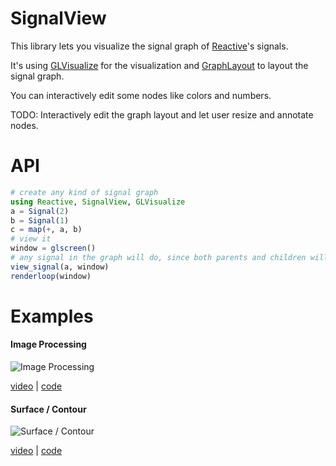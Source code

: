 # SignalView

This library lets you visualize the signal graph of [Reactive](https://github.com/JuliaLang/Reactive.jl)'s signals.

It's using [GLVisualize](http://www.glvisualize.com/) for the visualization and [GraphLayout](https://github.com/IainNZ/GraphLayout.jl) to layout the signal graph.

You can interactively edit some nodes like colors and numbers.

TODO:
Interactively edit the graph layout and let user resize and annotate nodes.

# API

```Julia
# create any kind of signal graph
using Reactive, SignalView, GLVisualize
a = Signal(2)
b = Signal(1)
c = map(+, a, b)
# view it
window = glscreen()
# any signal in the graph will do, since both parents and children will get pushed into graph recursevely
view_signal(a, window)
renderloop(window)
```

# Examples


#### Image Processing

![Image Processing](https://github.com/SimonDanisch/SignalView.jl/blob/master/docs/image_proc.png?raw=true)

[video](https://vimeo.com/157136166) |
[code](https://github.com/SimonDanisch/SignalView.jl/blob/master/examples/imageproc.jl)


#### Surface / Contour

![Surface / Contour](https://github.com/SimonDanisch/SignalView.jl/blob/master/docs/signalview.png?raw=true)

[video](https://vimeo.com/157128992) |
[code](https://github.com/SimonDanisch/SignalView.jl/blob/master/examples/simple.jl)
